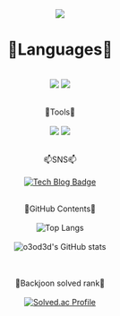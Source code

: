 <div align="center">
<img src="https://capsule-render.vercel.app/api?type=waving&color=auto&height=200&section=header&text=Hi, I'm_Hyeonji_Github&fontSize=90" />


# 📕Languages📕</br> 
</br>
<img src="https://img.shields.io/badge/Python-007396?style=flat&logo=python&logoColor=white" />
<img src="https://img.shields.io/badge/C-E34F26?style=flat&logo=C&logoColor=white" />
</br></br>

🔧Tools🔧</br>
</br>
<img src="https://img.shields.io/badge/visualstudiocode-007ACC?style=flat&logo=visualstudiocode&logoColor=white" />
<img src="https://img.shields.io/badge/pycharm-000000?style=flat&logo=pycharm&logoColor=white" />
</br></br>

📫SNS📫</br></br>
[![Tech Blog Badge](https://img.shields.io/badge/Blog-CC0000?style=flat-square&logo=Tesla&logoColor=white&link=https://hjtheory.tistory.com/)](https://hjtheory.tistory.com/) 
</br></br>

📃GitHub Contents📃</br></br>
![Top Langs](https://github-readme-stats.vercel.app/api/top-langs/?username=o3od3d&layout=compact&theme=merko) 
</br></br>
![o3od3d's GitHub stats](https://github-readme-stats.vercel.app/api?username=o3od3d&show_icons=true&theme=tokyonight)  
</br></br>

🥇Backjoon solved rank🥇</br></br>
[![Solved.ac Profile](http://mazassumnida.wtf/api/generate_badge?boj=o3od3d)](https://solved.ac/o3od3d)

</div>
